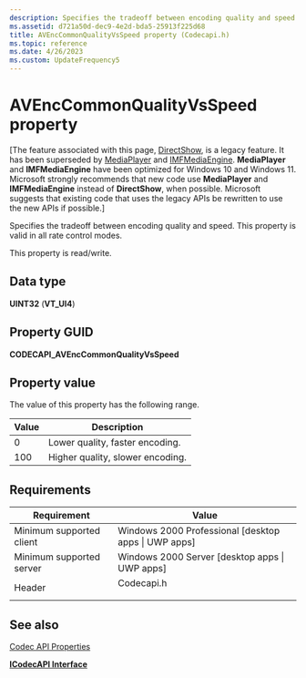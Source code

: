 ```yaml
---
description: Specifies the tradeoff between encoding quality and speed. This property is valid in all rate control modes.
ms.assetid: d721a50d-dec9-4e2d-bda5-25913f225d68
title: AVEncCommonQualityVsSpeed property (Codecapi.h)
ms.topic: reference
ms.date: 4/26/2023
ms.custom: UpdateFrequency5
---
```


# AVEncCommonQualityVsSpeed property

\[The feature associated with this page, [DirectShow](/windows/win32/directshow/directshow), is a legacy feature. It has been superseded by [MediaPlayer](/uwp/api/Windows.Media.Playback.MediaPlayer) and [IMFMediaEngine](/windows/win32/api/mfmediaengine/nn-mfmediaengine-imfmediaengine). **MediaPlayer** and **IMFMediaEngine** have been optimized for Windows 10 and Windows 11. Microsoft strongly recommends that new code use **MediaPlayer** and **IMFMediaEngine** instead of **DirectShow**, when possible. Microsoft suggests that existing code that uses the legacy APIs be rewritten to use the new APIs if possible.\]

Specifies the tradeoff between encoding quality and speed. This property is valid in all rate control modes.

This property is read/write.

## Data type

**UINT32** (**VT\_UI4**)

## Property GUID

**CODECAPI\_AVEncCommonQualityVsSpeed**

## Property value

The value of this property has the following range.



| Value | Description                      |
|-------|----------------------------------|
| 0     | Lower quality, faster encoding.  |
| 100   | Higher quality, slower encoding. |



 

## Requirements



| Requirement | Value |
|-------------------------------------|---------------------------------------------------------------------------------------|
| Minimum supported client<br/> | Windows 2000 Professional \[desktop apps \| UWP apps\]<br/>                     |
| Minimum supported server<br/> | Windows 2000 Server \[desktop apps \| UWP apps\]<br/>                           |
| Header<br/>                   | <dl> <dt>Codecapi.h</dt> </dl> |



## See also

<dl> <dt>

[Codec API Properties](codec-api-properties.md)
</dt> <dt>

[**ICodecAPI Interface**](/windows/desktop/api/Strmif/nn-strmif-icodecapi)
</dt> </dl>

 

 





